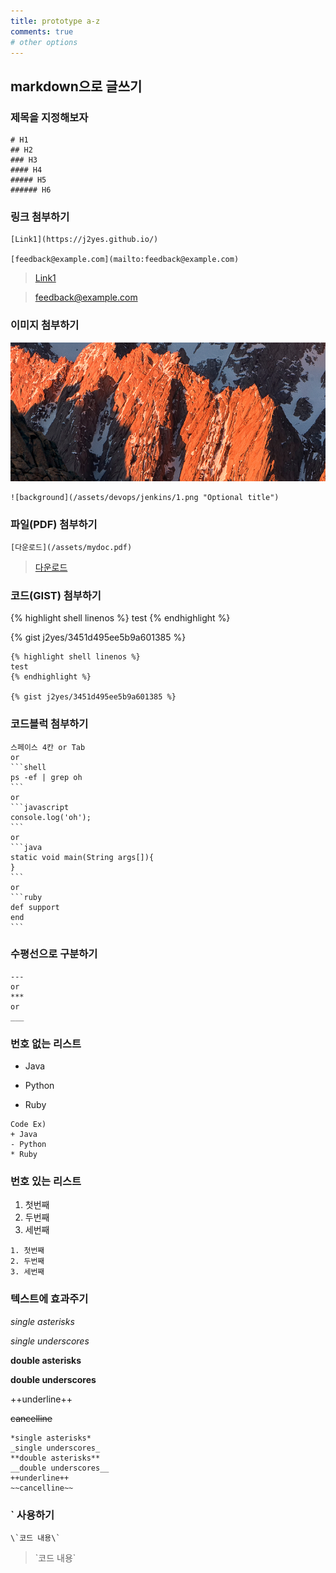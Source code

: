 ```yaml
---
title: prototype a-z
comments: true
# other options
---
```


## markdown으로 글쓰기

### 제목을 지정해보자

```
# H1
## H2
### H3
#### H4
##### H5
###### H6
```

### 링크 첨부하기

```
[Link1](https://j2yes.github.io/)

[feedback@example.com](mailto:feedback@example.com)
```
> [Link1](https://j2yes.github.io/)

> [feedback@example.com](mailto:feedback@example.com)

### 이미지 첨부하기

![background](/assets/devops/jenkins/1.png "Optional title")

```
![background](/assets/devops/jenkins/1.png "Optional title")
```

### 파일(PDF) 첨부하기

```
[다운로드](/assets/mydoc.pdf)
```

> [다운로드](/assets/mydoc.pdf)

### 코드(GIST) 첨부하기

{% highlight shell linenos %}
test
{% endhighlight %}

{% gist j2yes/3451d495ee5b9a601385 %}

```
{% highlight shell linenos %}
test
{% endhighlight %}

{% gist j2yes/3451d495ee5b9a601385 %}
```

### 코드블럭 첨부하기

    스페이스 4칸 or Tab
    or
    ```shell
    ps -ef | grep oh
    ```
    or
    ```javascript
    console.log('oh');
    ```
    or
    ```java
    static void main(String args[]){
    }
    ```
    or
    ```ruby
    def support
    end
    ```

### 수평선으로 구분하기

```
---
or
***
or
___
```

### 번호 없는 리스트

+ Java
- Python
* Ruby

```
Code Ex)
+ Java
- Python
* Ruby
```
### 번호 있는 리스트

1. 첫번째
2. 두번째
3. 세번째

```
1. 첫번째
2. 두번째
3. 세번째
```

### 텍스트에 효과주기

*single asterisks*

_single underscores_

**double asterisks**

__double underscores__

++underline++

~~cancelline~~

```
*single asterisks*
_single underscores_
**double asterisks**
__double underscores__
++underline++
~~cancelline~~
```

### \` 사용하기

```
\`코드 내용\`
```

> \`코드 내용\`




